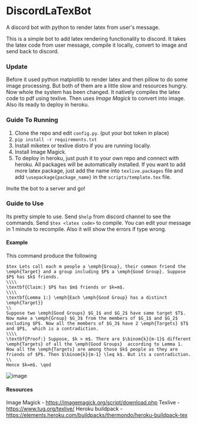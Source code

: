 # DiscordLaTexBot
A discord bot with python to render latex from user's message.

This is a simple bot to add latex rendering functionality to discord. It takes the latex code from user message, compile it locally, convert to image and send back to discord.

### Update
Before it used python matplotlib to render latex and then pillow to do some image processing. But both of them are a little slow and resources hungry.  
Now whole the system has been changed. It natively compiles the latex code to pdf using texlive. Then uses *Image Magick* to convert into image. Also its ready to deploy in heroku.

### Guide To Running
1. Clone the repo and edit `config.py`. (put your bot token in place)
2. ```pip install -r requirements.txt```  
3. Install miketex or texlive distro if you are running locally.  
4. Install Image Magick.  
5. To deploy in heroku, just push it to your own repo and connect with heroku. All packages will be automatically installed. If you want to add more latex package, just add the name into `texlive.packages` file and add `\usepackage{package_name}` in the `scripts/template.tex` file.  
    
Invite the bot to a server and go!

### Guide to Use
Its pretty simple to use. Send `$help` from discord channel to see the commands. Send `$tex <latex code>` to compile. You can edit your message in 1 minute to recompile.
Also it will show the errors if type wrong.

#### Example
This command produce the following
```
$tex Lets call each m people a \emph{Group}, their common friend the \emph{Target} and a group including $P$ a \emph{Good Group}. Suppose $P$ has $k$ friends.
\\\\
\textbf{Claim:} $P$ has $m$ friends or $k=m$.
\\\\
\textbf{Lemma 1:} \emph{Each \emph{Good Group} has a distinct \emph{Target}}
\\
Suppose two \emph{Good Groups} $G_1$ and $G_2$ have same target $T$. Now make a \emph{Group} $G_3$ from the members of $G_1$ and $G_2$ excluding $P$. Now all the members of $G_3$ have 2 \emph{Targets} $T$ and $P$,  which is a contradiction.
\\\\ 
\textbf{Proof:} Suppose, $k > m$. There are $\binom{k}{m-1}$ different \emph{Targets} of all the \emph{Good Groups}  according to Lemma 1. Now all the \emph{Targets} are among those $k$ people as they are friends of $P$. Then $\binom{k}{m-1} \leq k$. But its a contradiction. 
\\
Hence $k=m$. \qed
```
![image](https://user-images.githubusercontent.com/80115356/166906834-237cbfc0-75e1-46a3-bbd3-66d2b603d0f1.png)


  
#### Resources
Image Magick - https://imagemagick.org/script/download.php
Texlive - https://www.tug.org/texlive/
Heroku buildpack - https://elements.heroku.com/buildpacks/thermondo/heroku-buildpack-tex
